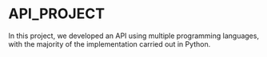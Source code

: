 # API_PROJECT
In this project, we developed an API using multiple programming languages, with the majority of the implementation carried out in Python.
